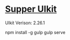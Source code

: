 # [Supper UIkit](https://github.com/nguyentruonggiang/supper-uikit)
UIkit Verison: 2.26.1


npm install -g gulp
gulp serve